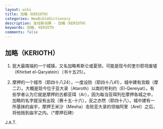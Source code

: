 ```yaml
---
layout: wiki
title: 加略（KERIOTH）
categories: NewBibleDictionary
description: 圣经新词典 - 加略（KERIOTH）
keywords: 加略, KERIOTH
comments: false
---
```


## 加略（KERIOTH）

1. 犹大最南端的一个城镇，又名加略希斯仑或夏琐，可能是现今的奎尔耶坦废墟（Khirbet el-Qaryatein）（书十五25）。

2. 摩押的一个城市（耶四十八24），一度设防（耶四十八41），城中建有宫殿（摩二2）。大概是现今位于亚大录（Ataroth）以南的夸利约（El-Qereiyat）。有些学者认为它就是摩押的古都亚珥（Ar），因为每当亚珥列在摩押各城之中，加略的名字就没有出现（赛十五-十六），反之亦然（耶四十八）。城中建有一所基抹的庙宇，摩押王米沙（Mesha）击败亚大录的领袖阿里（Arel）之后，将他拖到庙宇之内。（*摩押石碑）

J.A.T.








